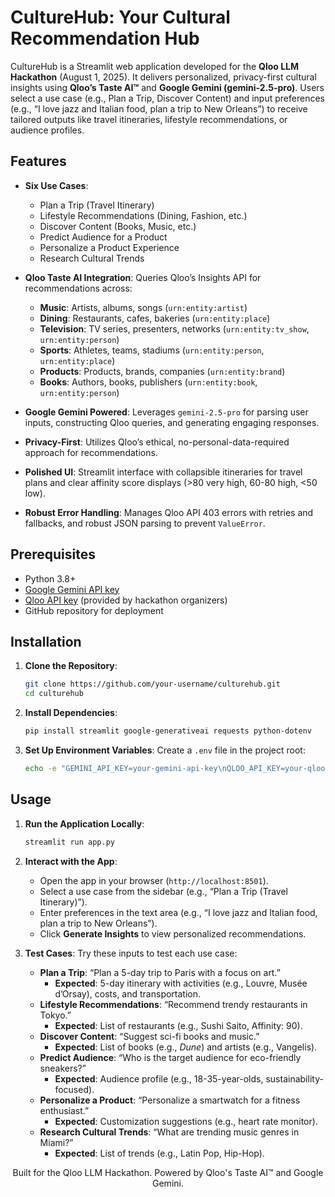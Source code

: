 # CultureHub: Your Cultural Recommendation Hub

CultureHub is a Streamlit web application developed for the **Qloo LLM Hackathon** (August 1, 2025). It delivers personalized, privacy-first cultural insights using **Qloo’s Taste AI™** and **Google Gemini (gemini-2.5-pro)**. Users select a use case (e.g., Plan a Trip, Discover Content) and input preferences (e.g., “I love jazz and Italian food, plan a trip to New Orleans”) to receive tailored outputs like travel itineraries, lifestyle recommendations, or audience profiles.


## Features

- **Six Use Cases**:
  - Plan a Trip (Travel Itinerary)
  - Lifestyle Recommendations (Dining, Fashion, etc.)
  - Discover Content (Books, Music, etc.)
  - Predict Audience for a Product
  - Personalize a Product Experience
  - Research Cultural Trends
    
- **Qloo Taste AI Integration**: Queries Qloo’s Insights API for recommendations across:
  - **Music**: Artists, albums, songs (`urn:entity:artist`)
  - **Dining**: Restaurants, cafes, bakeries (`urn:entity:place`)
  - **Television**: TV series, presenters, networks (`urn:entity:tv_show`, `urn:entity:person`)
  - **Sports**: Athletes, teams, stadiums (`urn:entity:person`, `urn:entity:place`)
  - **Products**: Products, brands, companies (`urn:entity:brand`)
  - **Books**: Authors, books, publishers (`urn:entity:book`, `urn:entity:person`)
    
- **Google Gemini Powered**: Leverages `gemini-2.5-pro` for parsing user inputs, constructing Qloo queries, and generating engaging responses.
- **Privacy-First**: Utilizes Qloo’s ethical, no-personal-data-required approach for recommendations.
- **Polished UI**: Streamlit interface with collapsible itineraries for travel plans and clear affinity score displays (>80 very high, 60-80 high, <50 low).
- **Robust Error Handling**: Manages Qloo API 403 errors with retries and fallbacks, and robust JSON parsing to prevent `ValueError`.

## Prerequisites

- Python 3.8+
- [Google Gemini API key](https://makersuite.google.com/)
- [Qloo API key](https://hackathon.qloo.com/) (provided by hackathon organizers)
- GitHub repository for deployment

## Installation

1. **Clone the Repository**:
   ```bash
   git clone https://github.com/your-username/culturehub.git
   cd culturehub
   ```

2. **Install Dependencies**:
   ```bash
   pip install streamlit google-generativeai requests python-dotenv
   ```

3. **Set Up Environment Variables**:
   Create a `.env` file in the project root:
   ```bash
   echo -e "GEMINI_API_KEY=your-gemini-api-key\nQLOO_API_KEY=your-qloo-api-key" > .env
   ```

## Usage

1. **Run the Application Locally**:
   ```bash
   streamlit run app.py
   ```

2. **Interact with the App**:
   - Open the app in your browser (`http://localhost:8501`).
   - Select a use case from the sidebar (e.g., “Plan a Trip (Travel Itinerary)”).
   - Enter preferences in the text area (e.g., “I love jazz and Italian food, plan a trip to New Orleans”).
   - Click **Generate Insights** to view personalized recommendations.

3. **Test Cases**:
   Try these inputs to test each use case:
   - **Plan a Trip**: “Plan a 5-day trip to Paris with a focus on art.”
     - **Expected**: 5-day itinerary with activities (e.g., Louvre, Musée d’Orsay), costs, and transportation.
   - **Lifestyle Recommendations**: “Recommend trendy restaurants in Tokyo.”
     - **Expected**: List of restaurants (e.g., Sushi Saito, Affinity: 90).
   - **Discover Content**: “Suggest sci-fi books and music.”
     - **Expected**: List of books (e.g., *Dune*) and artists (e.g., Vangelis).
   - **Predict Audience**: “Who is the target audience for eco-friendly sneakers?”
     - **Expected**: Audience profile (e.g., 18-35-year-olds, sustainability-focused).
   - **Personalize a Product**: “Personalize a smartwatch for a fitness enthusiast.”
     - **Expected**: Customization suggestions (e.g., heart rate monitor).
   - **Research Cultural Trends**: “What are trending music genres in Miami?”
     - **Expected**: List of trends (e.g., Latin Pop, Hip-Hop).



<p align="center">
  Built for the Qloo LLM Hackathon. Powered by Qloo's Taste AI™ and Google Gemini.
</p>
